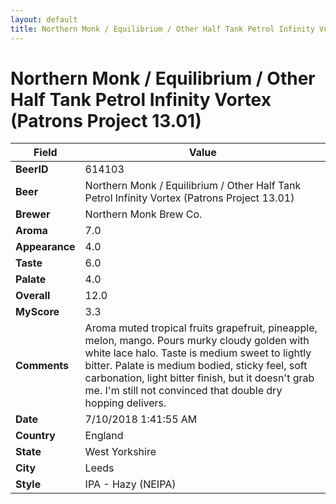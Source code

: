 ```yaml
---
layout: default
title: Northern Monk / Equilibrium / Other Half Tank Petrol Infinity Vortex (Patrons Project 13.01)
---
```


# Northern Monk / Equilibrium / Other Half Tank Petrol Infinity Vortex (Patrons Project 13.01)

| Field         | Value     |
|---------------|-----------|
| **BeerID** | 614103 |
| **Beer** | Northern Monk / Equilibrium / Other Half Tank Petrol Infinity Vortex (Patrons Project 13.01) |
| **Brewer** | Northern Monk Brew Co. |
| **Aroma** | 7.0 |
| **Appearance** | 4.0 |
| **Taste** | 6.0 |
| **Palate** | 4.0 |
| **Overall** | 12.0 |
| **MyScore** | 3.3 |
| **Comments** | Aroma muted tropical fruits grapefruit, pineapple, melon, mango. Pours murky cloudy golden with white lace halo. Taste is medium sweet to lightly bitter. Palate is medium bodied, sticky feel, soft carbonation, light bitter finish, but it doesn&#39;t grab me. I&#39;m still not convinced that double dry hopping delivers. |
| **Date** | 7/10/2018 1:41:55 AM |
| **Country** | England |
| **State** | West Yorkshire |
| **City** | Leeds |
| **Style** | IPA - Hazy (NEIPA) |
